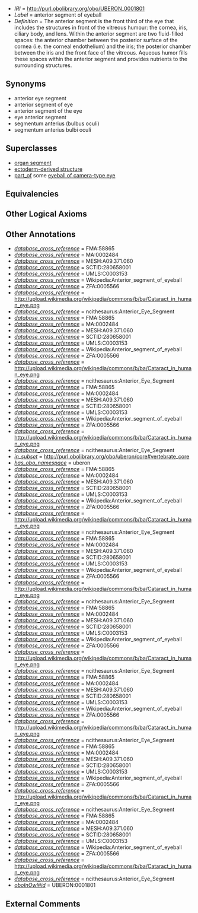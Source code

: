  * *IRI* = http://purl.obolibrary.org/obo/UBERON_0001801
 * *Label* = anterior segment of eyeball
 * *Definition* = The anterior segment is the front third of the eye that includes the structures in front of the vitreous humour: the cornea, iris, ciliary body, and lens. Within the anterior segment are two fluid-filled spaces: the anterior chamber between the posterior surface of the cornea (i.e. the corneal endothelium) and the iris; the posterior chamber between the iris and the front face of the vitreous. Aqueous humor fills these spaces within the anterior segment and provides nutrients to the surrounding structures.

## Synonyms

 * anterior eye segment
 * anterior segment of eye
 * anterior segment of the eye
 * eye anterior segment
 * segmentum anterius (bulbus oculi)
 * segmentum anterius bulbi oculi

## Superclasses

 * [organ segment](../../UBERON/63/UBERON_0000063.md)
 * [ectoderm-derived structure](../../UBERON/21/UBERON_0004121.md)
 * [part_of](../../BFO/50/BFO_0000050.md) some [eyeball of camera-type eye](../../UBERON/30/UBERON_0010230.md)

## Equivalencies


## Other Logical Axioms


## Other Annotations

 * *[database_cross_reference](../../ef/oboInOwl#hasDbXref.md)* = FMA:58865
 * *[database_cross_reference](../../ef/oboInOwl#hasDbXref.md)* = MA:0002484
 * *[database_cross_reference](../../ef/oboInOwl#hasDbXref.md)* = MESH:A09.371.060
 * *[database_cross_reference](../../ef/oboInOwl#hasDbXref.md)* = SCTID:280658001
 * *[database_cross_reference](../../ef/oboInOwl#hasDbXref.md)* = UMLS:C0003153
 * *[database_cross_reference](../../ef/oboInOwl#hasDbXref.md)* = Wikipedia:Anterior_segment_of_eyeball
 * *[database_cross_reference](../../ef/oboInOwl#hasDbXref.md)* = ZFA:0005566
 * *[database_cross_reference](../../ef/oboInOwl#hasDbXref.md)* = http://upload.wikimedia.org/wikipedia/commons/b/ba/Cataract_in_human_eye.png
 * *[database_cross_reference](../../ef/oboInOwl#hasDbXref.md)* = ncithesaurus:Anterior_Eye_Segment
 * *[database_cross_reference](../../ef/oboInOwl#hasDbXref.md)* = FMA:58865
 * *[database_cross_reference](../../ef/oboInOwl#hasDbXref.md)* = MA:0002484
 * *[database_cross_reference](../../ef/oboInOwl#hasDbXref.md)* = MESH:A09.371.060
 * *[database_cross_reference](../../ef/oboInOwl#hasDbXref.md)* = SCTID:280658001
 * *[database_cross_reference](../../ef/oboInOwl#hasDbXref.md)* = UMLS:C0003153
 * *[database_cross_reference](../../ef/oboInOwl#hasDbXref.md)* = Wikipedia:Anterior_segment_of_eyeball
 * *[database_cross_reference](../../ef/oboInOwl#hasDbXref.md)* = ZFA:0005566
 * *[database_cross_reference](../../ef/oboInOwl#hasDbXref.md)* = http://upload.wikimedia.org/wikipedia/commons/b/ba/Cataract_in_human_eye.png
 * *[database_cross_reference](../../ef/oboInOwl#hasDbXref.md)* = ncithesaurus:Anterior_Eye_Segment
 * *[database_cross_reference](../../ef/oboInOwl#hasDbXref.md)* = FMA:58865
 * *[database_cross_reference](../../ef/oboInOwl#hasDbXref.md)* = MA:0002484
 * *[database_cross_reference](../../ef/oboInOwl#hasDbXref.md)* = MESH:A09.371.060
 * *[database_cross_reference](../../ef/oboInOwl#hasDbXref.md)* = SCTID:280658001
 * *[database_cross_reference](../../ef/oboInOwl#hasDbXref.md)* = UMLS:C0003153
 * *[database_cross_reference](../../ef/oboInOwl#hasDbXref.md)* = Wikipedia:Anterior_segment_of_eyeball
 * *[database_cross_reference](../../ef/oboInOwl#hasDbXref.md)* = ZFA:0005566
 * *[database_cross_reference](../../ef/oboInOwl#hasDbXref.md)* = http://upload.wikimedia.org/wikipedia/commons/b/ba/Cataract_in_human_eye.png
 * *[database_cross_reference](../../ef/oboInOwl#hasDbXref.md)* = ncithesaurus:Anterior_Eye_Segment
 * *[in_subset](../../et/oboInOwl#inSubset.md)* = http://purl.obolibrary.org/obo/uberon/core#vertebrate_core
 * *[has_obo_namespace](../../ce/oboInOwl#hasOBONamespace.md)* = uberon
 * *[database_cross_reference](../../ef/oboInOwl#hasDbXref.md)* = FMA:58865
 * *[database_cross_reference](../../ef/oboInOwl#hasDbXref.md)* = MA:0002484
 * *[database_cross_reference](../../ef/oboInOwl#hasDbXref.md)* = MESH:A09.371.060
 * *[database_cross_reference](../../ef/oboInOwl#hasDbXref.md)* = SCTID:280658001
 * *[database_cross_reference](../../ef/oboInOwl#hasDbXref.md)* = UMLS:C0003153
 * *[database_cross_reference](../../ef/oboInOwl#hasDbXref.md)* = Wikipedia:Anterior_segment_of_eyeball
 * *[database_cross_reference](../../ef/oboInOwl#hasDbXref.md)* = ZFA:0005566
 * *[database_cross_reference](../../ef/oboInOwl#hasDbXref.md)* = http://upload.wikimedia.org/wikipedia/commons/b/ba/Cataract_in_human_eye.png
 * *[database_cross_reference](../../ef/oboInOwl#hasDbXref.md)* = ncithesaurus:Anterior_Eye_Segment
 * *[database_cross_reference](../../ef/oboInOwl#hasDbXref.md)* = FMA:58865
 * *[database_cross_reference](../../ef/oboInOwl#hasDbXref.md)* = MA:0002484
 * *[database_cross_reference](../../ef/oboInOwl#hasDbXref.md)* = MESH:A09.371.060
 * *[database_cross_reference](../../ef/oboInOwl#hasDbXref.md)* = SCTID:280658001
 * *[database_cross_reference](../../ef/oboInOwl#hasDbXref.md)* = UMLS:C0003153
 * *[database_cross_reference](../../ef/oboInOwl#hasDbXref.md)* = Wikipedia:Anterior_segment_of_eyeball
 * *[database_cross_reference](../../ef/oboInOwl#hasDbXref.md)* = ZFA:0005566
 * *[database_cross_reference](../../ef/oboInOwl#hasDbXref.md)* = http://upload.wikimedia.org/wikipedia/commons/b/ba/Cataract_in_human_eye.png
 * *[database_cross_reference](../../ef/oboInOwl#hasDbXref.md)* = ncithesaurus:Anterior_Eye_Segment
 * *[database_cross_reference](../../ef/oboInOwl#hasDbXref.md)* = FMA:58865
 * *[database_cross_reference](../../ef/oboInOwl#hasDbXref.md)* = MA:0002484
 * *[database_cross_reference](../../ef/oboInOwl#hasDbXref.md)* = MESH:A09.371.060
 * *[database_cross_reference](../../ef/oboInOwl#hasDbXref.md)* = SCTID:280658001
 * *[database_cross_reference](../../ef/oboInOwl#hasDbXref.md)* = UMLS:C0003153
 * *[database_cross_reference](../../ef/oboInOwl#hasDbXref.md)* = Wikipedia:Anterior_segment_of_eyeball
 * *[database_cross_reference](../../ef/oboInOwl#hasDbXref.md)* = ZFA:0005566
 * *[database_cross_reference](../../ef/oboInOwl#hasDbXref.md)* = http://upload.wikimedia.org/wikipedia/commons/b/ba/Cataract_in_human_eye.png
 * *[database_cross_reference](../../ef/oboInOwl#hasDbXref.md)* = ncithesaurus:Anterior_Eye_Segment
 * *[database_cross_reference](../../ef/oboInOwl#hasDbXref.md)* = FMA:58865
 * *[database_cross_reference](../../ef/oboInOwl#hasDbXref.md)* = MA:0002484
 * *[database_cross_reference](../../ef/oboInOwl#hasDbXref.md)* = MESH:A09.371.060
 * *[database_cross_reference](../../ef/oboInOwl#hasDbXref.md)* = SCTID:280658001
 * *[database_cross_reference](../../ef/oboInOwl#hasDbXref.md)* = UMLS:C0003153
 * *[database_cross_reference](../../ef/oboInOwl#hasDbXref.md)* = Wikipedia:Anterior_segment_of_eyeball
 * *[database_cross_reference](../../ef/oboInOwl#hasDbXref.md)* = ZFA:0005566
 * *[database_cross_reference](../../ef/oboInOwl#hasDbXref.md)* = http://upload.wikimedia.org/wikipedia/commons/b/ba/Cataract_in_human_eye.png
 * *[database_cross_reference](../../ef/oboInOwl#hasDbXref.md)* = ncithesaurus:Anterior_Eye_Segment
 * *[database_cross_reference](../../ef/oboInOwl#hasDbXref.md)* = FMA:58865
 * *[database_cross_reference](../../ef/oboInOwl#hasDbXref.md)* = MA:0002484
 * *[database_cross_reference](../../ef/oboInOwl#hasDbXref.md)* = MESH:A09.371.060
 * *[database_cross_reference](../../ef/oboInOwl#hasDbXref.md)* = SCTID:280658001
 * *[database_cross_reference](../../ef/oboInOwl#hasDbXref.md)* = UMLS:C0003153
 * *[database_cross_reference](../../ef/oboInOwl#hasDbXref.md)* = Wikipedia:Anterior_segment_of_eyeball
 * *[database_cross_reference](../../ef/oboInOwl#hasDbXref.md)* = ZFA:0005566
 * *[database_cross_reference](../../ef/oboInOwl#hasDbXref.md)* = http://upload.wikimedia.org/wikipedia/commons/b/ba/Cataract_in_human_eye.png
 * *[database_cross_reference](../../ef/oboInOwl#hasDbXref.md)* = ncithesaurus:Anterior_Eye_Segment
 * *[database_cross_reference](../../ef/oboInOwl#hasDbXref.md)* = FMA:58865
 * *[database_cross_reference](../../ef/oboInOwl#hasDbXref.md)* = MA:0002484
 * *[database_cross_reference](../../ef/oboInOwl#hasDbXref.md)* = MESH:A09.371.060
 * *[database_cross_reference](../../ef/oboInOwl#hasDbXref.md)* = SCTID:280658001
 * *[database_cross_reference](../../ef/oboInOwl#hasDbXref.md)* = UMLS:C0003153
 * *[database_cross_reference](../../ef/oboInOwl#hasDbXref.md)* = Wikipedia:Anterior_segment_of_eyeball
 * *[database_cross_reference](../../ef/oboInOwl#hasDbXref.md)* = ZFA:0005566
 * *[database_cross_reference](../../ef/oboInOwl#hasDbXref.md)* = http://upload.wikimedia.org/wikipedia/commons/b/ba/Cataract_in_human_eye.png
 * *[database_cross_reference](../../ef/oboInOwl#hasDbXref.md)* = ncithesaurus:Anterior_Eye_Segment
 * *[oboInOwl#id](../../id/oboInOwl#id.md)* = UBERON:0001801

## External Comments

